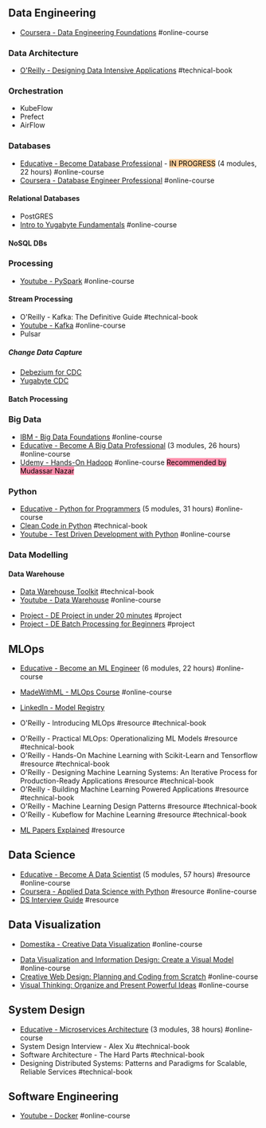 ## Data Engineering
* [Coursera - Data Engineering Foundations](https://www.coursera.org/specializations/data-engineering-foundations) #online-course  
### Data Architecture
* [O'Reilly - Designing Data Intensive Applications](https://github.com/jeffrey-xiao/papers/blob/master/textbooks/designing-data-intensive-applications.pdf) #technical-book 
### Orchestration
- KubeFlow
- Prefect
- AirFlow
### Databases
* [Educative - Become Database Professional](https://www.educative.io/path/become-database-professional) - <mark style="background: #FFB86CA6;">IN PROGRESS</mark> (4 modules, 22 hours) #online-course 
* [Coursera - Database Engineer Professional](https://www.coursera.org/professional-certificates/meta-database-engineer) #online-course 
#### Relational Databases
- PostGRES
- [Intro to Yugabyte Fundamentals](https://university.yugabyte.com/courses/introduction-to-yugabytedb) #online-course 

#### NoSQL DBs

### Processing
- [Youtube - PySpark](https://www.youtube.com/watch?v=_C8kWso4ne4&t=3770s) #online-course 
#### Stream Processing
- O'Reilly - Kafka: The Definitive Guide #technical-book 
- [Youtube - Kafka](https://www.youtube.com/watch?v=CU44hKLMg7k) #online-course 
- Pulsar
##### Change Data Capture
- [Debezium for CDC](https://debezium.io/documentation/faq/#what_is_debezium)
- [Yugabyte CDC](https://docs.yugabyte.com/preview/explore/change-data-capture/cdc-overview/)
#### Batch Processing
### Big Data
* [IBM - Big Data Foundations](https://cognitiveclass.ai/learn/big-data) #online-course
* [Educative - Become A Big Data Professional](https://www.educative.io/path/become-a-big-data-professional) (3 modules, 26 hours) #online-course 
* [Udemy - Hands-On Hadoop](https://www.udemy.com/course/the-ultimate-hands-on-hadoop-tame-your-big-data/) #online-course <mark style="background: #FF5582A6;">Recommended by Mudassar Nazar</mark>
### Python
* [Educative - Python for Programmers](https://www.educative.io/path/python-for-programmers) (5 modules, 31 hours) #online-course 
* [Clean Code in Python](https://github.com/clarabez/SoftwareTestingBooks/blob/master/Clean%20Code%20In%20Python:%20refactor%20your%20legacy%20code%20base%20(Mariano%20Anaya).pdf) #technical-book 
* [Youtube - Test Driven Development with Python](https://www.youtube.com/watch?v=eAPmXQ0dC7Q) #online-course 
### Data Modelling
#### Data Warehouse
* [Data Warehouse Toolkit](https://aatinegar.com/wp-content/uploads/2016/05/Kimball_The-Data-Warehouse-Toolkit-3rd-Edition.pdf) #technical-book 
* [Youtube - Data Warehouse](https://www.youtube.com/watch?v=J326LIUrZM8) #online-course 

- [Project - DE Project in under 20 minutes](https://www.ssp.sh/blog/data-engineering-project-in-twenty-minutes/) #project
- [Project - DE Batch Processing for Beginners](https://www.startdataengineering.com/post/data-engineering-project-for-beginners-batch-edition/) #project 

## MLOps
- [Educative - Become an ML Engineer](https://www.educative.io/path/become-a-machine-learning-engineer) (6 modules, 22 hours) #online-course 
- [MadeWithML - MLOps Course](https://madewithml.com/courses/mlops/) #online-course 
 
- [LinkedIn - Model Registry](https://www.linkedin.com/feed/update/urn:li:activity:7010876299460108288/)

- O'Reilly - Introducing MLOps #resource #technical-book
* O'Reilly - Practical MLOps: Operationalizing ML Models #resource #technical-book 
* O'Reilly - Hands-On Machine Learning with Scikit-Learn and Tensorflow #resource #technical-book 
* O'Reilly - Designing Machine Learning Systems: An Iterative Process for Production-Ready Applications #resource #technical-book 
* O'Reilly - Building Machine Learning Powered Applications #resource #technical-book 
* O'Reilly - Machine Learning Design Patterns #resource #technical-book 
* O'Reilly - Kubeflow for Machine Learning #resource #technical-book 

- [ML Papers Explained](https://github.com/dair-ai/ML-Papers-Explained) #resource 

## Data Science
* [Educative - Become A Data Scientist](https://www.educative.io/path/become-a-data-scientist) (5 modules, 57 hours) #resource #online-course 
* [Coursera - Applied Data Science with Python](https://www.coursera.org/specializations/data-science-python) #resource #online-course 
* [DS Interview Guide](https://docs.google.com/presentation/d/10uAeK0cwzIMB5CLE2ovigTSdi9ZRQodNHg0RSFVq2qw/edit#slide=id.gd83dc5133b_0_85) #resource 


## Data Visualization
* [Domestika - Creative Data Visualization](https://www.domestika.org/en/courses/4217-creative-data-visualization-for-narrative-designs) #online-course 
- [Data Visualization and Information Design: Create a Visual Model](https://www.domestika.org/en/courses/2495-data-visualization-and-information-design-create-a-visual-model)  #online-course 
- [Creative Web Design: Planning and Coding from Scratch](https://www.domestika.org/en/courses/2309-creative-web-design-planning-and-coding-from-scratch) #online-course 
- [Visual Thinking: Organize and Present Powerful Ideas](https://www.domestika.org/en/courses/3825-visual-thinking-organize-and-present-powerful-ideas) #online-course 

## System Design
* [Educative - Microservices Architecture](https://www.educative.io/path/microservices-architecture) (3 modules, 38 hours) #online-course
* System Design Interview - Alex Xu #technical-book
* Software Architecture - The Hard Parts #technical-book 
* Designing Distributed Systems: Patterns and Paradigms for Scalable, Reliable Services #technical-book 

## Software Engineering
* [Youtube - Docker](https://www.youtube.com/watch?v=3c-iBn73dDE) #online-course 